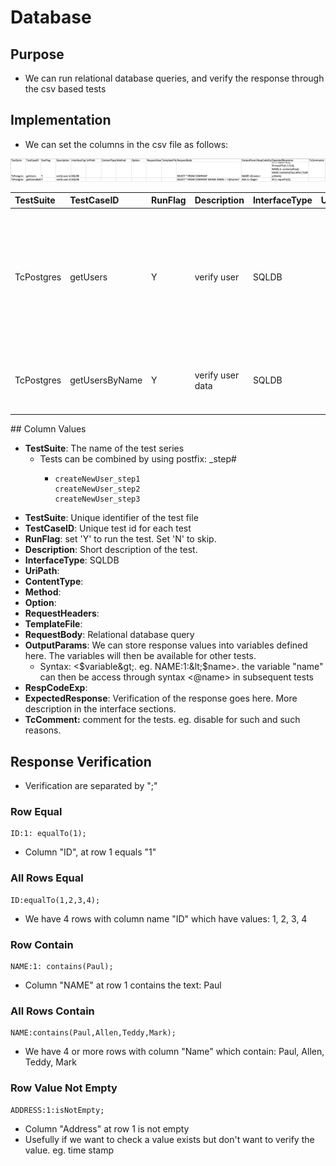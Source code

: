 # Database

## Purpose

* We can run relational database queries, and verify the response through the csv based tests

## Implementation

* We can set the columns in the csv file as follows:

![apiTestData/testCases/sampleTests/TestCases\_database.csv](../../.gitbook/assets/image%20%2875%29.png)

<table>
  <thead>
    <tr>
      <th style="text-align:left">TestSuite</th>
      <th style="text-align:left">TestCaseID</th>
      <th style="text-align:left">RunFlag</th>
      <th style="text-align:left">Description</th>
      <th style="text-align:left">InterfaceType</th>
      <th style="text-align:left">UriPath</th>
      <th style="text-align:left">ContentType</th>
      <th style="text-align:left">Method</th>
      <th style="text-align:left">Option</th>
      <th style="text-align:left">RequestHeader</th>
      <th style="text-align:left">TemplateFile</th>
      <th style="text-align:left">RequestBody</th>
      <th style="text-align:left">OutputParam</th>
      <th style="text-align:left">RespCodeExp</th>
      <th style="text-align:left">ExpectedResponse</th>
      <th style="text-align:left">TcComments</th>
    </tr>
  </thead>
  <tbody>
    <tr>
      <td style="text-align:left">TcPostgres</td>
      <td style="text-align:left">getUsers</td>
      <td style="text-align:left">Y</td>
      <td style="text-align:left">verify user</td>
      <td style="text-align:left">SQLDB</td>
      <td style="text-align:left"></td>
      <td style="text-align:left"></td>
      <td style="text-align:left"></td>
      <td style="text-align:left"></td>
      <td style="text-align:left"></td>
      <td style="text-align:left"></td>
      <td style="text-align:left">SELECT * FROM COMPANY</td>
      <td style="text-align:left">NAME:1:&lt;$name&gt;</td>
      <td style="text-align:left"></td>
      <td style="text-align:left">
        <p>ID:1: equalTo(1);</p>
        <p>ID:equalTo(1,2,3,4);</p>
        <p>NAME:1: contains(Paul);</p>
        <p>NAME:contains(Paul,Allen,Teddy,Mark);</p>
        <p>AGE:1: equalTo(32);</p>
        <p>ADDRESS:1: isNotEmpty, SALARY:1: equalTo(20000)</p>
      </td>
      <td style="text-align:left"></td>
    </tr>
    <tr>
      <td style="text-align:left">TcPostgres</td>
      <td style="text-align:left">getUsersByName</td>
      <td style="text-align:left">Y</td>
      <td style="text-align:left">verify user data</td>
      <td style="text-align:left">SQLDB</td>
      <td style="text-align:left"></td>
      <td style="text-align:left"></td>
      <td style="text-align:left"></td>
      <td style="text-align:left"></td>
      <td style="text-align:left"></td>
      <td style="text-align:left"></td>
      <td style="text-align:left">SELECT * FROM COMPANY WHERE NAME = &apos;&lt;@name&gt;&apos;</td>
      <td style="text-align:left">AGE:1:&lt;$age&gt;</td>
      <td style="text-align:left"></td>
      <td style="text-align:left">ID:1: equalTo(1);</td>
      <td style="text-align:left"></td>
    </tr>
  </tbody>
</table>## Column Values

* **TestSuite**: The name of the test series
  * Tests can be combined by using postfix: \_step\#
    * ```text
      createNewUser_step1
      createNewUser_step2
      createNewUser_step3
      ```
* **TestSuite**: Unique identifier of the test file
* **TestCaseID**: Unique test id for each test
* **RunFlag**: set 'Y' to run the test. Set 'N' to skip.
* **Description**: Short description of the test.
* **InterfaceType**: SQLDB
* **UriPath**: 
* **ContentType**: 
* **Method**: 
* **Option**: 
* **RequestHeaders**: 
* **TemplateFile**: 
* **RequestBody**: Relational database query
* **OutputParams**: We can store response values into variables defined here. The variables will then be available for other tests.
  *  Syntax: &lt;$variable&gt;. eg. NAME:1:&lt;$name&gt;. the variable "name" can then be access through syntax &lt;@name&gt; in subsequent tests
* **RespCodeExp**: 
* **ExpectedResponse**: Verification of the response goes here. More description in the interface sections.
* **TcComment:** comment for the tests. eg. disable for such and such reasons.

## Response Verification

* Verification are separated by ";"

### Row Equal

```text
ID:1: equalTo(1);
```

* Column "ID", at row 1 equals "1"

### All Rows Equal

```text
ID:equalTo(1,2,3,4);
```

* We have 4 rows with column name "ID" which have values: 1, 2, 3, 4

### Row Contain

```text
NAME:1: contains(Paul);
```

* Column "NAME" at row 1 contains the text: Paul

### All Rows Contain

```text
NAME:contains(Paul,Allen,Teddy,Mark);
```

* We have 4 or more rows with column "Name" which contain: Paul, Allen, Teddy, Mark

### Row Value Not Empty

```text
ADDRESS:1:isNotEmpty;
```

* Column "Address" at row 1 is not empty
* Usefully if we want to check a value exists but don't want to verify the value. eg. time stamp

